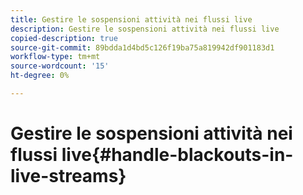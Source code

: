 ```yaml
---
title: Gestire le sospensioni attività nei flussi live
description: Gestire le sospensioni attività nei flussi live
copied-description: true
source-git-commit: 89bdda1d4bd5c126f19ba75a819942df901183d1
workflow-type: tm+mt
source-wordcount: '15'
ht-degree: 0%

---
```



# Gestire le sospensioni attività nei flussi live{#handle-blackouts-in-live-streams}
